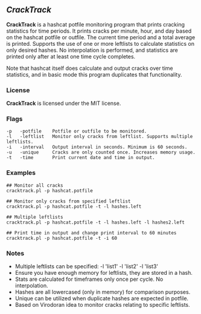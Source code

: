 ## *CrackTrack* ##

**CrackTrack** is a hashcat potfile monitoring program that prints cracking statistics for time periods. It prints cracks per minute, hour, and day based on the hashcat potfile or outfile. The current time period and a total average is printed. Supports the use of one or more leftlists to calculate statistics on only desired hashes. No interpolation is performed, and statistics are printed only after at least one time cycle completes.

Note that hashcat itself does calculate and output cracks over time statistics, and in basic mode this program duplicates that functionality.

### License ###

**CrackTrack** is licensed under the MIT license.

### Flags ###
```
-p   -potfile    Potfile or outfile to be monitored.
-l   -leftlist   Monitor only cracks from leftlist. Supports multiple leftlists.
-i   -interval   Output interval in seconds. Minimum is 60 seconds.
-u   -unique     Cracks are only counted once. Increases memory usage.
-t   -time       Print current date and time in output.
```
### Examples ###
```
## Monitor all cracks
cracktrack.pl -p hashcat.potfile

## Monitor only cracks from specified leftlist
cracktrack.pl -p hashcat.potfile -t -l hashes.left

## Multiple leftlists
cracktrack.pl -p hashcat.potfile -t -l hashes.left -l hashes2.left

## Print time in output and change print interval to 60 minutes
cracktrack.pl -p hashcat.potfile -t -i 60
```

### Notes ###
* Multiple leftlists can be specified: -l 'list1' -l 'list2' -l 'list3'
* Ensure you have enough memory for leftlists, they are stored in a hash.
* Stats are calculated for timeframes only once per cycle. No interpolation.
* Hashes are all lowercased (only in memory) for comparison purposes.
* Unique can be utilized when duplicate hashes are expected in potfile.
* Based on Virodoran idea to monitor cracks relating to specific leftlists.
